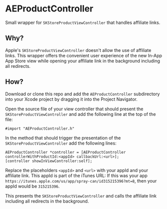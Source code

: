 AEProductController
===================

Small wrapper for `SKStoreProductViewController` that handles affiliate links.

## Why?

Apple's `SKStoreProductViewController` doesn't allow the use of affiliate links. This wrapper offers the convenient user experience of the new In-App App Store view while opening your affiliate link in the background including all redirects.

## How?

Download or clone this repo and add the `AEProductController` subdirectory into your Xcode project by dragging it into the Project Navigator.

Open the source file of your view controller that should present the `SKStoreProductViewController` and add the following line at the top of the file:

    #import "AEProductController.h"

In the method that should trigger the presentation of the `SKStoreProductViewController` add the following lines:

    AEProductController *controller = [AEProductController controllerWithProductId:<appId> callbackUrl:<url>];
    [controller showInViewController:self];

Replace the placeholders `<appId>` and `<url>` with your appId and your affiliate link. This appId is part of the iTunes URL: If this was your app `https://itunes.apple.com/us/app/spray-can/id315215396?mt=8`, then your appId would be `315215396`.

This presents the `SKStoreProductViewController` and calls the affiliate link including all redirects in the background.
